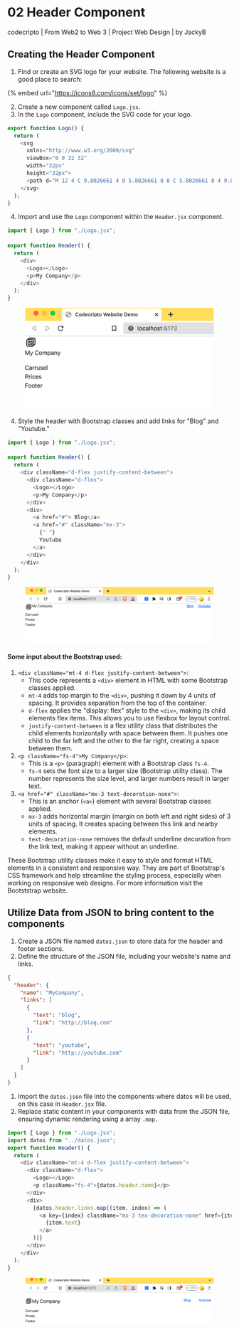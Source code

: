 # 02 Header Component

codecripto | From Web2 to Web 3 | Project Web Design | by JackyB

## Creating the Header Component&#x20;

1. Find or create an SVG logo for your website. The following website is a good place to search:

{% embed url="https://icons8.com/icons/set/logo" %}

2. Create a new component called `Logo.jsx`.
3. In the `Logo` component, include the SVG code for your logo.

```javascript
export function Logo() {
  return (
    <svg
      xmlns="http://www.w3.org/2000/svg"
      viewBox="0 0 32 32"
      width="32px"
      height="32px">
      <path d="M 12 4 C 9.8026661 4 8 5.8026661 8 8 C 5.8026661 8 4 9.8026661 4 12 L 4 24 C 4 26.197334 5.8026661 28 8 28 L 20 28 C 22.197334 28 24 26.197334 24 24 C 26.197334 24 28 22.197334 28 20 L 28 8 C 28 5.8026661 26.197334 4 24 4 L 12 4 z M 12 6 L 24 6 C 25.116666 6 26 6.8833339 26 8 L 26 20 C 26 21.116666 25.116666 22 24 22 L 11 22 C 10.43497 22 10 21.56503 10 21 L 10 14 L 12 14 L 12 18 C 12 19.093063 12.906937 20 14 20 L 18 20 L 20 20 L 22 20 C 23.093063 20 24 19.093063 24 18 L 24 11 C 24 9.3550302 22.64497 8 21 8 L 10 8 C 10 6.8833339 10.883334 6 12 6 z M 8 10 L 21 10 C 21.56503 10 22 10.43497 22 11 L 22 18 L 20 18 L 20 14 C 20 12.906937 19.093063 12 18 12 L 14 12 L 12 12 L 10 12 C 8.9069372 12 8 12.906937 8 14 L 8 21 C 8 22.64497 9.3550302 24 11 24 L 22 24 C 22 25.116666 21.116666 26 20 26 L 8 26 C 6.8833339 26 6 25.116666 6 24 L 6 12 C 6 10.883334 6.8833339 10 8 10 z M 14 14 L 18 14 L 18 18 L 14 18 L 14 14 z" />
    </svg>
  );
}
```

4. Import and use the `Logo` component within the `Header.jsx` component.

```javascript
import { Logo } from "./Logo.jsx";

export function Header() {
  return (
    <div>
      <Logo></Logo>
      <p>My Company</p>
    </div>
  );
}
```

<figure><img src="../.gitbook/assets/image (3).png" alt=""><figcaption></figcaption></figure>

4. Style the header with Bootstrap classes and add links for "Blog" and "Youtube."

```javascript
import { Logo } from "./Logo.jsx";

export function Header() {
  return (
    <div className="d-flex justify-content-between">
      <div className="d-flex">
        <Logo></Logo>
        <p>My Company</p>
      </div>
      <div>
        <a href="#"> Blog</a>
        <a href="#" className="mx-3">
          {" "}
          Youtube
        </a>
      </div>
    </div>
  );
}
```

<figure><img src="../.gitbook/assets/image (4).png" alt=""><figcaption></figcaption></figure>

#### Some input about the Bootstrap used:

1. `<div className="mt-4 d-flex justify-content-between">`:
   * This code represents a `<div>` element in HTML with some Bootstrap classes applied.
   * `mt-4` adds top margin to the `<div>`, pushing it down by 4 units of spacing. It provides separation from the top of the container.
   * `d-flex` applies the "display: flex" style to the `<div>`, making its child elements flex items. This allows you to use flexbox for layout control.
   * `justify-content-between` is a flex utility class that distributes the child elements horizontally with space between them. It pushes one child to the far left and the other to the far right, creating a space between them.
2. `<p className="fs-4">My Company</p>`:
   * This is a `<p>` (paragraph) element with a Bootstrap class `fs-4`.
   * `fs-4` sets the font size to a larger size (Bootstrap utility class). The number represents the size level, and larger numbers result in larger text.
3. `<a href="#" className="mx-3 text-decoration-none">`:
   * This is an anchor (`<a>`) element with several Bootstrap classes applied.
   * `mx-3` adds horizontal margin (margin on both left and right sides) of 3 units of spacing. It creates spacing between this link and nearby elements.
   * `text-decoration-none` removes the default underline decoration from the link text, making it appear without an underline.

These Bootstrap utility classes make it easy to style and format HTML elements in a consistent and responsive way. They are part of Bootstrap's CSS framework and help streamline the styling process, especially when working on responsive web designs. For more information visit the Bootststrap website.&#x20;

## Utilize Data from JSON to bring content to the components

1. Create a JSON file named `datos.json` to store data for the header and footer sections.
2. Define the structure of the JSON file, including your website's name and links.

```json
{
  "header": {
    "name": "MyCompany",
    "links": [
      {
        "text": "blog",
        "link": "http://blog.com"
      },
      {
        "text": "youtube",
        "link": "http://youtube.com"
      }
    ]
  }
}
```

1. Import the `datos.json` file into the components where datos will be used, on this case in  `Header.jsx` file.
2. Replace static content in your components with data from the JSON file, ensuring dynamic rendering using a array `.map.`

```javascript
import { Logo } from "./Logo.jsx";
import datos from "../datos.json";
export function Header() {
  return (
    <div className="mt-4 d-flex justify-content-between">
      <div className="d-flex">
        <Logo></Logo>
        <p className="fs-4">{datos.header.name}</p>
      </div>
      <div>
        {datos.header.links.map((item, index) => (
          <a key={index} className="mx-3 tex-decoration-none" href={item.url}>
            {item.text}
          </a>
        ))}
      </div>
    </div>
  );
}
```

<figure><img src="../.gitbook/assets/image (5).png" alt=""><figcaption></figcaption></figure>
